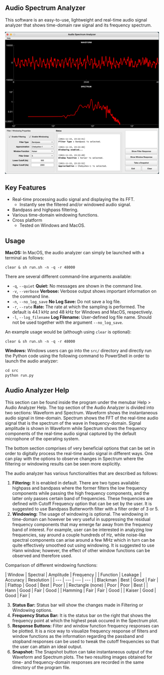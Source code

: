 ## Audio Spectrum Analyzer
This software is an easy-to-use, lightweight and real-time audio signal analyzer that shows time-domain raw signal and its frequency spectrum.

![screenshot](/assets/example.png)

## Key Features

* Real-time processing audio signal and displaying the its FFT. 
  - Instantly see the filtered and/or windowed audio signal.
* Bandpass and highpass filtering.
* Various time-domain windowing functions.
* Cross platform
  - Tested on Windows and MacOS.

## Usage

**MacOS:** In MacOS, the audio analyzer can simply be launched with a terminal as follows:
```
clear & sh run.sh -n -q -r 48000
```

There are several different command-line arguments available:
* ```-q```, ```--quiet``` **Quiet:** No messages are shown in the command line.
* ```-v```, ```--verbose``` **Verbose:** Verbose output shows important information on the command line.
* ```-n```, ```--no_log_save``` **No Log Save:** Do not save a log file.
* ```-r```, ```--rate``` **Rate:** The rate at which the sampling is performed. The default is 44.1 kHz and 48 kHz for Windows and MacOS, respectively.
* ```-l```, ```--log_filename``` **Log Filename:** User-defined log file name. Should not be used together with the argument ```--no_log_save```.

An example usage would be (although using ```clear``` is optional):
```
clear & sh run.sh -n -q -r 48000
```

**Windows:** Windows users can go into the ```src/``` directory and directly run the Python code using the following command to PowerShell in order to launch the audio analyzer:
```
cd src
python run.py
```

## Audio Analyzer Help
This section can be found inside the program under the menubar Help > Audio Analyzer Help. The top section of the Audio Analyzer is divided into two sections: Waveform and Spectrum. Waveform shows the instantaneous audio signal in time-domain. Spectrum shows the FFT of the real-time audio signal that is the spectrum of the wave in frequency-domain. Signal amplitude is shown in Waveform while Spectrum shows the frequency components of the real-time audio signal captured by the default microphone of the operating system.

The bottom section comprises of very beneficial options that can be set in order to digitally process the real-time audio signal in different ways. One can play with the options to observe changes in Spectrum where the filtering or windowing results can be seen more explicitly.

The audio analyzer has various functionalities that are described as follows:

1. **Filtering:** It is enabled in default. There are two types available: highpass and bandpass where the former filters the low frequency components while passing the high frequency components, and the latter only passes certain band of frequencies. These frequencies are defined with Cutoff Frequency option that can be set by the user. It is suggested to use Bandpass Butterworth filter with a filter order of 3 or 5.
2. **Windowing:** The usage of windowing is optional. The windowing in time-domain can however be very useful in suppressing the residual frequency components that may emerge far away from the frequency band of interest. For example, user can be interested in analyzing low frequencies, say around a couple hundreds of Hz, while noise-like spectral components can arise around a few MHz which in turn can be quite effectively smoothed out using windowing. It is suggested to use Hann window; however, the effect of other window functions can be observed and therefore used.

Comparison of different windowing functions:

| Window		| Spectral | Amplitude | Frequency  |
| Function	|	Leakage	 | Accuracy  | Resolution |
| --- | --- | --- | --- |
| Blackman | Best | Good | Fair |
| Flattop | Good | Best | Poor |
| Rectangle (none) | Poor | Poor | Best |
| Hann | Good | Fair | Good |
| Hamming | Fair | Fair | Good |
| Kaiser | Good | Good | Fair |

3. **Status Bar:** Status bar will show the changes made in Filtering or Windowing options.
4. **Frequency Status Bar:** It is the status bar on the right that shows the frequency point at which the highest peak occured in the Spectrum plot.
5. **Response Buttons:** Filter and window function frequency responses can be plotted. It is a nice way to visualize frequency response of filters and window functions as the information regarding the passband and stopband responses can be used to tweak the cutoff frequencies so that the user can attain an ideal output.
6. **Snapshot:** The Snapshot button can take instantaneous output of the Waveform and Spectrum plots. The two resulting images obtained for time- and frequency-domain responses are recorded in the same directory of the program file.